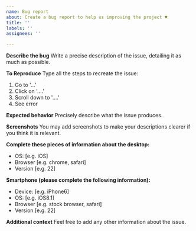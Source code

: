 ```yaml
---
name: Bug report
about: Create a bug report to help us improving the project ♥
title: ''
labels: ''
assignees: ''

---
```


**Describe the bug**
Write a precise description of the issue, detailing it as much as possible.

**To Reproduce**
Type all the steps to recreate the issue:
1. Go to '...'
2. Click on '....'
3. Scroll down to '....'
4. See error

**Expected behavior**
Precisely describe what the issue produces.

**Screenshots**
You may add screenshots to make your descriptions clearer if you think it is relevant.

**Complete these pieces of information about the desktop:**
 - OS: [e.g. iOS]
 - Browser [e.g. chrome, safari]
 - Version [e.g. 22]

**Smartphone (please complete the following information):**
 - Device: [e.g. iPhone6]
 - OS: [e.g. iOS8.1]
 - Browser [e.g. stock browser, safari]
 - Version [e.g. 22]

**Additional context**
Feel free to add any other information about the issue.
